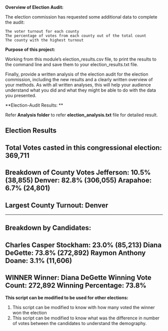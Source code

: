 **Overview of Election Audit:** 

The election commission has requested some additional data to complete the audit:

    The voter turnout for each county
    The percentage of votes from each county out of the total count
    The county with the highest turnout

**Purpose of this project:**

Working from this module’s election_results.csv file, to print the results to the command line and save them to your election_results.txt file.

Finally, provide a written analysis of the election audit for the election commission, including the new results and a clearly written overview of your methods. As with all written analyses, this will help your audience understand what you did and what they might be able to do with the data you presented.

**Election-Audit Results: **

Refer **Analysis folder** to refer **election_analysis.txt** file for detailed result.

Election Results
-------------------------
Total Votes casted in this congressional election: 369,711
-------------------------

Breakdown of County Votes
    Jefferson: 10.5% (38,855)
    Denver: 82.8% (306,055)
    Arapahoe: 6.7% (24,801)
-------------------------
Largest County Turnout: Denver
-------------------------
-------------------------
Breakdown by Candidates:
-------------------------
Charles Casper Stockham: 23.0% (85,213)
Diana DeGette: 73.8% (272,892)
Raymon Anthony Doane: 3.1% (11,606)
-------------------------

WINNER
Winner: Diana DeGette
Winning Vote Count: 272,892
Winning Percentage: 73.8%
-------------------------

**This script can be modified to be used for other elections:**
1. This script can be modified to know with how many voted the winner won the election
2. This script can be modified to know what was the difference in number of votes between the candidates to understand the demography. 

